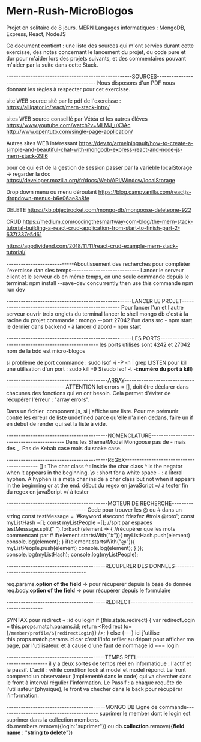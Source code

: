 # Mern-Rush-MicroBlogos
Projet en solitaire de 8 jours.
MERN Langages informatiques : MongoDB, Express, React, NodeJS

Ce document contient : une liste des sources qui m'ont servies durant cette exercisse, des notes concernant le lancement du projet, du code pure et dur pour m'aider lors des projets suivants, et des commentaires pouvant m'aider par la suite dans cette Stack.

----------------------------------------------------SOURCES----------------------------------------------------
Nous disposons d'un PDF nous donnant les règles à respecter pour cet exercisse.

site WEB source sité par le pdf de l'exercisse :
https://alligator.io/react/mern-stack-intro/


sites WEB source conseillé par Vétéa et les autres éléves
https://www.youtube.com/watch?v=MLMJ_uX3Ac
http://www.opentuto.com/single-page-application/

Autres sites WEB intéressant
https://dev.to/armelpingault/how-to-create-a-simple-and-beautiful-chat-with-mongodb-express-react-and-node-js-mern-stack-29l6

pour ce qui est de la gestion de session passer par la varieble localStorage -> regarder la doc
https://developer.mozilla.org/fr/docs/Web/API/Window/localStorage

Drop down menu ou menu déroulant
https://blog.campvanilla.com/reactjs-dropdown-menus-b6e06ae3a8fe

DELETE 
https://kb.objectrocket.com/mongo-db/mongoose-deleteone-922

CRUD 
https://medium.com/codingthesmartway-com-blog/the-mern-stack-tutorial-building-a-react-crud-application-from-start-to-finish-part-2-637f337e5d61

https://appdividend.com/2018/11/11/react-crud-example-mern-stack-tutorial/

----------------------------Aboutissement des recherches pour complèter l'exercisse dan sles temps----------------------------
Lancer le serveur client et le serveur db en même temps, en une seule commande depuis le terminal:
npm install --save-dev concurrently
then use this commande 
npm run dev

----------------------------------------------------LANCER LE PROJET----------------------------------------------------
Pour lancer l'un et l'autre serveur ouvrir troix onglets du terminal
lancer le shell mongo db c'est à la racine du projet commande : mongo --port 27042
l'un dans src - npm start
le dernier dans backend - à lancer d'abord - npm start

----------------------------------------------------LES PORTS----------------------------------------------------
les ports utilisés sont 4242 et 27042
nom de la bdd est micro-blogos

si problème de port commande : sudo lsof -i -P -n | grep LISTEN
pour kill une utilisation d'un port : sudo kill -9 $(sudo lsof -t -i:**numéro du port à kill**)


------------------------------------------ARRAY-----------------------------------------------------
ATTENTION let errors = [], doit être déclarer dans chacunes des fonctions qui en ont besoin. Cela permet d'éviter de récupérer l'érreur : "array errors".

Dans un fichier .component.js, si j'affiche une liste. Pour me prémunir contre les erreur de liste undefined parce qu'elle n'a rien dedans, faire un if en début de render qui set la liste à vide.


------------------------------------------NOMENCLATURE------------------------------------------
Dans les Shema/Model Mongoose pas de - mais des _. Pas de Kebab case mais du snake case.

------------------------------------------REGEX------------------------------------------
    [] : The char class
    ^ : Inside the char class ^ is the negator when it appears in the beginning.
    \s : short for a white space
    - : a literal hyphen. A hyphen is a meta char inside a char class but not when it appears in the beginning or at the end.
début du regex en javaScript =/ à tester
fin du regex en javaScript =/ à tester

------------------------------------------MOTEUR DE RECHERCHE------------------------------------------
Code pour trouver les @ ou # dans un string
const testMessage = '#keyword #second fdezfez #trois @toto';
const myListHash =[];
const myListPeople =[];
//spit par espaces
testMessage.split(" ").forEach(element => {
    //récupérer que les mots commencant par #
		if(element.startsWith("#")){
          myListHash.push(element)
  			console.log(element);
		}
  		if(element.startsWith("@")){
          myListPeople.push(element)
  			console.log(element);
		}
	});
console.log(myListHash);
console.log(myListPeople);

-----------------------------------------RECUPERER DES DONNEES-----------------------------------------

req.params.**option of the field** => pour récupérer depuis la base de donnée
req.body.**option of the field** => pour récupérer depuis le formulaire

-----------------------------------------REDIRECT-----------------------------------------

SYNTAX pour redirect + :id ou login
        if (this.state.redirect) {
            var redirectLogin = this.props.match.params.id;
            return <Redirect to={`/member/profile/${redirectLogin}`} />;
        } else {---}
ici j'utilise this.props.match.params.id car c'est l'info refiler au départ pour afficher ma page, par l'utilisateur. et à cause d'une faut de nommage id === login


-----------------------------------------TEMPS REEL-----------------------------------------
il y a deux sortes de temps réel en informatique : l'actif et le passif.
L'actif :
while condition look at model et model répond. Le front comprend un observateur (implémenté dans le code) qui va chercher dans le front à interval régulier l'information.
Le Passif :
a chaque requête de l'utilisateur (physique), le  front va checher dans le back pour récupérer l'information.

-----------------------------------------MONGO DB Ligne de commande-----------------------------------------
suprimer le member dont le login est suprimer dans la collection members.
db.members.remove({login:"suprimer"})
ou
db.**collection**.remove({**field name** : "**string to delete**"})
